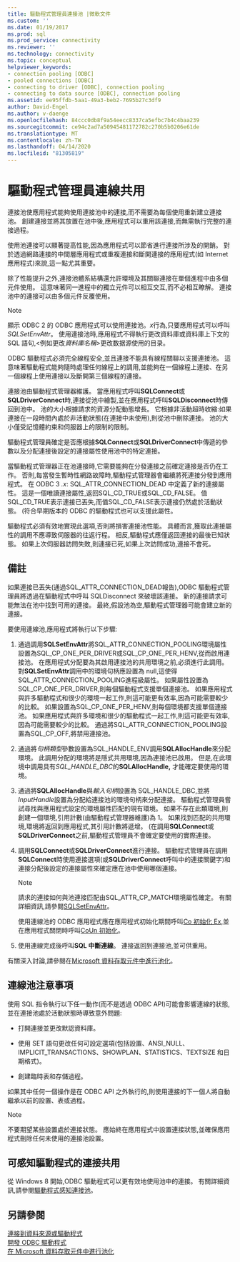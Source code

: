 ```yaml
---
title: 驅動程式管理員連接池 |微軟文件
ms.custom: ''
ms.date: 01/19/2017
ms.prod: sql
ms.prod_service: connectivity
ms.reviewer: ''
ms.technology: connectivity
ms.topic: conceptual
helpviewer_keywords:
- connection pooling [ODBC]
- pooled connections [ODBC]
- connecting to driver [ODBC], connection pooling
- connecting to data source [ODBC], connection pooling
ms.assetid: ee95ffdb-5aa1-49a3-beb2-7695b27c3df9
author: David-Engel
ms.author: v-daenge
ms.openlocfilehash: 84ccc0db8f9a54eecc8337ca5efbc7b4c4baa239
ms.sourcegitcommit: ce94c2ad7a50945481172782c270b5b0206e61de
ms.translationtype: MT
ms.contentlocale: zh-TW
ms.lasthandoff: 04/14/2020
ms.locfileid: "81305819"
---
```

# <a name="driver-manager-connection-pooling"></a>驅動程式管理員連線共用
連接池使應用程式能夠使用連接池中的連接,而不需要為每個使用重新建立連接池。 創建連接並將其放置在池中後,應用程式可以重用該連接,而無需執行完整的連接過程。  
  
 使用池連接可以顯著提高性能,因為應用程式可以節省進行連接所涉及的開銷。 對於透過網路連接的中間層應用程式或重複連接和斷開連接的應用程式(如 Internet 應用程式)來說,這一點尤其重要。  
  
 除了性能提升之外,連接池體系結構還允許環境及其關聯連接在單個進程中由多個元件使用。 這意味著同一進程中的獨立元件可以相互交互,而不必相互瞭解。 連接池中的連接可以由多個元件反覆使用。  
  
> [!NOTE]
>  顯示 ODBC 2 的 ODBC 應用程式可以使用連接池。*x*行為,只要應用程式可以呼叫*SQLSetEnvAttr*。 使用連接池時,應用程式不得執行更改資料庫或資料庫上下文的 SQL 語句,\<例如更改*資料庫名稱*>更改数据源使用的目录。  


 ODBC 驅動程式必須完全線程安全,並且連接不能具有線程關聯以支援連接池。 這意味著驅動程式能夠隨時處理任何線程上的調用,並能夠在一個線程上連接、在另一個線程上使用連接以及斷開第三個線程的連接。  
  
 連接池由驅動程式管理器維護。 當應用程式呼叫**SQLConnect**或**SQLDriverConnect**時,連接從池中繪製,並在應用程式呼叫**SQLDisconnect**時傳回到池中。 池的大小根據請求的資源分配動態增長。 它根據非活動超時收縮:如果連接在一段時間內處於非活動狀態(在連接中未使用),則從池中刪除連接。 池的大小僅受記憶體約束和伺服器上的限制的限制。  
  
 驅動程式管理員確定是否應根據**SQLConnect**或**SQLDriverConnect**中傳遞的參數以及分配連接後設定的連接屬性使用池中的特定連接。  
  
 當驅動程式管理器正在池連接時,它需要能夠在分發連接之前確定連接是否仍在工作。 否則,每當發生暫時性網路故障時,驅動程式管理器會繼續將死連接分發到應用程式。 在 ODBC 3 *.x*: SQL_ATTR_CONNECTION_DEAD 中定義了新的連接屬性。 這是一個唯讀連接屬性,返回SQL_CD_TRUE或SQL_CD_FALSE。 值SQL_CD_TRUE表示連接已丟失,而值SQL_CD_FALSE表示連接仍然處於活動狀態。 (符合早期版本的 ODBC 的驅動程式也可以支援此屬性。  
  
 驅動程式必須有效地實現此選項,否則將損害連接池性能。 具體而言,獲取此連接屬性的調用不應導致伺服器的往返行程。 相反,驅動程式應僅返回連接的最後已知狀態。 如果上次伺服器訪問失敗,則連接已死,如果上次訪問成功,連接不會死。  
  
## <a name="remarks"></a>備註  
 如果連接已丟失(通過SQL_ATTR_CONNECTION_DEAD報告),ODBC 驅動程式管理員將透過在驅動程式中呼叫 SQLDisconnect 來破壞該連接。 新的連接請求可能無法在池中找到可用的連接。 最終,假設池為空,驅動程式管理器可能會建立新的連接。  
  
 要使用連線池,應用程式將執行以下步驟:  
  
1.  通過調用**SQLSetEnvAttr**將SQL_ATTR_CONNECTION_POOLING環境屬性設置為SQL_CP_ONE_PER_DRIVER或SQL_CP_ONE_PER_HENV,從而啟用連接池。 在應用程式分配要為其啟用連接池的共用環境之前,必須進行此調用。 對**SQLSetEnvAttr**調用中的環境句柄應設置為 null,這使得SQL_ATTR_CONNECTION_POOLING進程級屬性。 如果屬性設置為SQL_CP_ONE_PER_DRIVER,則每個驅動程式支援單個連接池。 如果應用程式與許多驅動程式和很少的環境一起工作,則這可能更有效率,因為可能需要較少的比較。 如果設置為SQL_CP_ONE_PER_HENV,則每個環境都支援單個連接池。 如果應用程式與許多環境和很少的驅動程式一起工作,則這可能更有效率,因為可能需要較少的比較。 通過將SQL_ATTR_CONNECTION_POOLING設置為SQL_CP_OFF,將禁用連接池。  
  
2.  通過將*句柄類型*參數設置為SQL_HANDLE_ENV調用**SQLAllocHandle**來分配環境。 此調用分配的環境將是隱式共用環境,因為連接池已啟用。 但是,在此環境中調用具有*SQL_HANDLE_DBC*的**SQLAllocHandle,** 才能確定要使用的環境。  
  
3.  通過將**SQLAllocHandle**與*輸入句柄*設置為 SQL_HANDLE_DBC,並將*InputHandle*設置為分配給連接池的環境句柄來分配連接。 驅動程式管理員嘗試尋找與應用程式設定的環境屬性匹配的現有環境。 如果不存在此類環境,則創建一個環境,引用計數(由驅動程式管理器維護)為 1。 如果找到匹配的共用環境,環境將返回到應用程式,其引用計數將遞增。 (在調用**SQLConnect**或**SQLDriverConnect**之前,驅動程式管理員不會確定要使用的實際連接。  
  
4.  調用**SQLConnect**或**SQLDriverConnect**進行連接。 驅動程式管理員在調用**SQLConnect**時使用連接選項(或**SQLDriverConnect**呼叫中的連接關鍵字)和連接分配後設定的連接屬性來確定應在池中使用哪個連接。  
  
    > [!NOTE]  
    >  請求的連接如何與池連接匹配由SQL_ATTR_CP_MATCH環境屬性確定。 有關詳細資訊,請參閱[SQLSetEnvAttr](../../../odbc/reference/syntax/sqlsetenvattr-function.md)。  
  
     使用連線池的 ODBC 應用程式應在應用程式初始化期間呼叫[Co 初始化 Ex,](https://go.microsoft.com/fwlink/?LinkID=116307)並在應用程式關閉時呼叫[CoUn 初始化](https://go.microsoft.com/fwlink/?LinkId=116310)。  
  
5.  使用連線完成後呼叫**SQL 中斷連線**。 連接返回到連接池,並可供重用。  
  
 有關深入討論,請參閱在[Microsoft 資料存取元件中進行池化](https://go.microsoft.com/fwlink/?LinkId=120776)。  
  
## <a name="connection-pooling-considerations"></a>連線池注意事項  
 使用 SQL 指令執行以下任一動作(而不是透過 ODBC API)可能會影響連線的狀態,並在連接池處於活動狀態時導致意外問題:  
  
-   打開連接並更改默認資料庫。  
  
-   使用 SET 語句更改任何可設定選項(包括設置、ANSI_NULL、IMPLICIT_TRANSACTIONS、SHOWPLAN、STATISTICS、TEXTSIZE 和日期格式)。  
  
-   創建臨時表和存儲過程。  
  
 如果其中任何一個操作是在 ODBC API 之外執行的,則使用連接的下一個人將自動繼承以前的設置、表或過程。  
  
> [!NOTE]  
>  不要期望某些設置處於連接狀態。 應始終在應用程式中設置連接狀態,並確保應用程式刪除任何未使用的連接池設置。  
  
## <a name="driver-aware-connection-pooling"></a>可感知驅動程式的連接共用  
 從 Windows 8 開始,ODBC 驅動程式可以更有效地使用池中的連接。 有關詳細資訊,請參閱[驅動程式感知連接池](../../../odbc/reference/develop-app/driver-aware-connection-pooling.md)。  
  
## <a name="see-also"></a>另請參閱  
 [連接到資料來源或驅動程式](../../../odbc/reference/develop-app/connecting-to-a-data-source-or-driver.md)   
 [開發 ODBC 驅動程式](../../../odbc/reference/develop-driver/developing-an-odbc-driver.md)   
 [在 Microsoft 資料存取元件中進行池化](https://go.microsoft.com/fwlink/?LinkId=120776)
